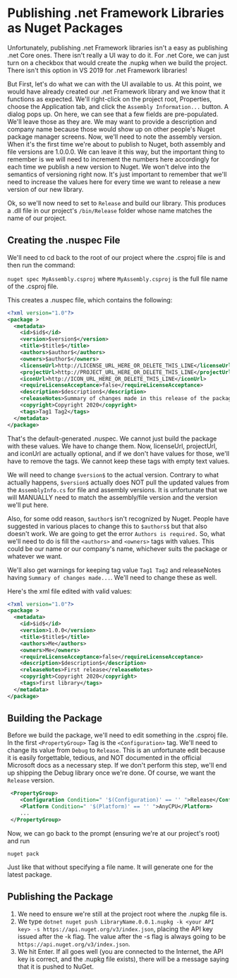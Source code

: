 # Publishing .net Framework Libraries as Nuget Packages

Unfortunately, publishing .net Framework libraries isn't a easy as publishing .net Core ones. There isn't really a UI way to do it. For .net Core, we can just turn on a
checkbox that would create the .nupkg when we build the project. There isn't this option in VS 2019 for .net Framework libraries!

But First, let's do what we can with the UI available to us. At this point, we would have already created our .net Framework library and we know that it functions as
expected. We'll right-click on the project root, Properties, choose the Application tab, and click the `Assembly Information...` button. A dialog pops up. On here, we can see
that a few fields are pre-populated. We'll leave those as they are. We may want to provide a description and company name because those would show up on other people's
Nuget package manager screens. Now, we'll need to note the assembly version. When it's the first time we're about to publish to Nuget, both assembly and file versions are
1.0.0.0. We can leave it this way, but the important thing to remember is we will need to increment the numbers here accordingly for each time we publish a new version to
Nuget. We won't delve into the semantics of versioning right now. It's just important to remember that we'll need to increase the values here for every time we want to
release a new version of our new library.

Ok, so we'll now need to set to `Release` and build our library. This produces a .dll file in our project's `/bin/Release` folder whose name matches the name of our project.

## Creating the .nuspec File

We'll need to cd back to the root of our project where the .csproj file is and then run the command:

`nuget spec MyAssembly.csproj` where `MyAssembly.csproj` is the full file name of the .csproj file.

This creates a .nuspec file, which contains the following:

```xml
<?xml version="1.0"?>
<package >
  <metadata>
    <id>$id$</id>
    <version>$version$</version>
    <title>$title$</title>
    <authors>$author$</authors>
    <owners>$author$</owners>
    <licenseUrl>http://LICENSE_URL_HERE_OR_DELETE_THIS_LINE</licenseUrl>
    <projectUrl>http://PROJECT_URL_HERE_OR_DELETE_THIS_LINE</projectUrl>
    <iconUrl>http://ICON_URL_HERE_OR_DELETE_THIS_LINE</iconUrl>
    <requireLicenseAcceptance>false</requireLicenseAcceptance>
    <description>$description$</description>
    <releaseNotes>Summary of changes made in this release of the package.</releaseNotes>
    <copyright>Copyright 2020</copyright>
    <tags>Tag1 Tag2</tags>
  </metadata>
</package>
```

That's the default-generated .nuspec. We cannot just build the package with these values. We have to change them. Now, licenseUrl, projectUrl, and iconUrl are actually
optional, and if we don't have values for those, we'll have to remove the tags. We cannot keep these tags with empty text values.

We will need to change `$version$` to the actual version. Contrary to what actually happens, `$version$` actually does NOT pull the updated values from the `AssemblyInfo.cs`
for file and assembly versions. It is unfortunate that we will MANUALLY need to match the assembly/file version and the version we'll put here.

Also, for some odd reason, `$author$` isn't recognized by Nuget. People have suggested in various places to change this to `$authors$` but that also doesn't work. We are
going to get the error `Authors is required.` So, what we'll need to do is fill the `<authors>` and `<owners>` tags with values. This could be our name or our company's
name, whichever suits the package or whatever we want.

We'll also get warnings for keeping tag value `Tag1 Tag2` and releaseNotes having `Summary of changes made...`. We'll need to change these as well.

Here's the xml file edited with valid values:

```xml
<?xml version="1.0"?>
<package >
  <metadata>
    <id>$id$</id>
    <version>1.0.0</version>
    <title>$title$</title>
    <authors>Me</authors>
    <owners>Me</owners>
    <requireLicenseAcceptance>false</requireLicenseAcceptance>
    <description>$description$</description>
    <releaseNotes>First release</releaseNotes>
    <copyright>Copyright 2020</copyright>
    <tags>first library</tags>
  </metadata>
</package>
```

## Building the Package

Before we build the package, we'll need to edit something in the .csproj file. In the first `<PropertyGroup>` Tag is the `<Configuration>` tag. We'll need to change
its value from `Debug` to `Release`. This is an unfortunate edit because it is easily forgettable, tedious, and NOT documented in the official Microsoft docs as a necessary
step. If we don't perform this step, we'll end up shipping the Debug library once we're done. Of course, we want the `Release` version.

```xml
 <PropertyGroup>
    <Configuration Condition=" '$(Configuration)' == '' ">Release</Configuration>
    <Platform Condition=" '$(Platform)' == '' ">AnyCPU</Platform>
    ...
 </PropertyGroup>
```

Now, we can go back to the prompt (ensuring we're at our project's root) and run

`nuget pack`

Just like that without specifying a file name. It will generate one for the latest package.

## Publishing the Package

1. We need to ensure we're still at the project root where the .nupkg file is.
2. We type `dotnet nuget push LibraryName.0.0.1.nupkg -k <your API key> -s https://api.nuget.org/v3/index.json`, 
placing the API key issued after the -k flag. The value after the -s flag is always going to be `https://api.nuget.org/v3/index.json`.
3. We hit Enter. If all goes well (you are connected to the Internet, the API key is correct, and the .nupkg file exists), there will
be a message saying that it is pushed to NuGet.
